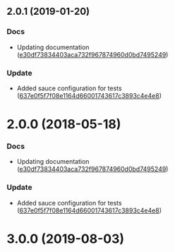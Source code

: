 <a name="2.0.1"></a>
## 2.0.1 (2019-01-20)


### Docs

* Updating documentation ([e30df73834403aca732f967874960d0bd7495249](https://github.com/advanced-rest-client/api-form-mixin/commit/e30df73834403aca732f967874960d0bd7495249))

### Update

* Added sauce configuration for tests ([637e0f5f7f08e1164d66001743617c3893c4e4e8](https://github.com/advanced-rest-client/api-form-mixin/commit/637e0f5f7f08e1164d66001743617c3893c4e4e8))



<a name="2.0.0"></a>
# 2.0.0 (2018-05-18)


### Docs

* Updating documentation ([e30df73834403aca732f967874960d0bd7495249](https://github.com/advanced-rest-client/api-form-mixin/commit/e30df73834403aca732f967874960d0bd7495249))

### Update

* Added sauce configuration for tests ([637e0f5f7f08e1164d66001743617c3893c4e4e8](https://github.com/advanced-rest-client/api-form-mixin/commit/637e0f5f7f08e1164d66001743617c3893c4e4e8))



# 3.0.0 (2019-08-03)



